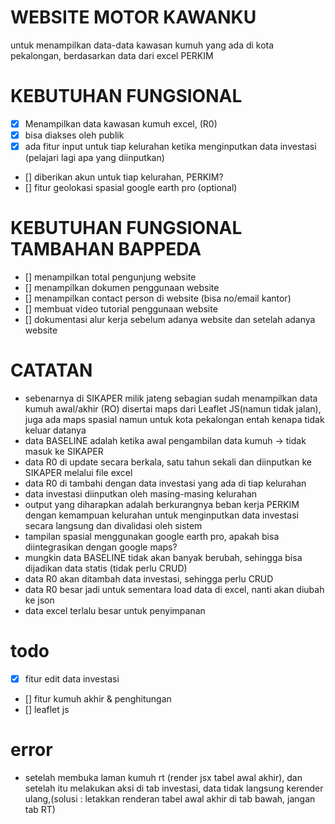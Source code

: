 # WEBSITE MOTOR KAWANKU

untuk menampilkan data-data kawasan kumuh yang ada di kota pekalongan, berdasarkan data dari excel PERKIM

# KEBUTUHAN FUNGSIONAL

- [x] Menampilkan data kawasan kumuh excel, (R0)
- [x] bisa diakses oleh publik
- [x] ada fitur input untuk tiap kelurahan ketika menginputkan data investasi (pelajari lagi apa yang diinputkan)
- [] diberikan akun untuk tiap kelurahan, PERKIM?
- [] fitur geolokasi spasial google earth pro (optional)

# KEBUTUHAN FUNGSIONAL TAMBAHAN BAPPEDA

- [] menampilkan total pengunjung website
- [] menampilkan dokumen penggunaan website
- [] menampilkan contact person di website (bisa no/email kantor)
- [] membuat video tutorial penggunaan website
- [] dokumentasi alur kerja sebelum adanya website dan setelah adanya website

# CATATAN

- sebenarnya di SIKAPER milik jateng sebagian sudah menampilkan data kumuh awal/akhir (RO) disertai maps dari Leaflet JS(namun tidak jalan), juga ada maps spasial namun untuk kota pekalongan entah kenapa tidak keluar datanya
- data BASELINE adalah ketika awal pengambilan data kumuh -> tidak masuk ke SIKAPER
- data R0 di update secara berkala, satu tahun sekali dan diinputkan ke SIKAPER melalui file excel
- data R0 di tambahi dengan data investasi yang ada di tiap kelurahan
- data investasi diinputkan oleh masing-masing kelurahan
- output yang diharapkan adalah berkurangnya beban kerja PERKIM dengan kemampuan kelurahan untuk menginputkan data investasi secara langsung dan divalidasi oleh sistem
- tampilan spasial menggunakan google earth pro, apakah bisa diintegrasikan dengan google maps?
- mungkin data BASELINE tidak akan banyak berubah, sehingga bisa dijadikan data statis (tidak perlu CRUD)
- data R0 akan ditambah data investasi, sehingga perlu CRUD
- data R0 besar jadi untuk sementara load data di excel, nanti akan diubah ke json
- data excel terlalu besar untuk penyimpanan

# todo

- [x] fitur edit data investasi
- [] fitur kumuh akhir & penghitungan
- [] leaflet js

# error

- setelah membuka laman kumuh rt (render jsx tabel awal akhir), dan setelah itu melakukan aksi di tab investasi, data tidak langsung kerender ulang,(solusi : letakkan renderan tabel awal akhir di tab bawah, jangan tab RT)
